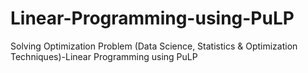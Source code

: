 # Linear-Programming-using-PuLP
Solving Optimization Problem (Data Science, Statistics &amp; Optimization Techniques)-Linear Programming using PuLP
